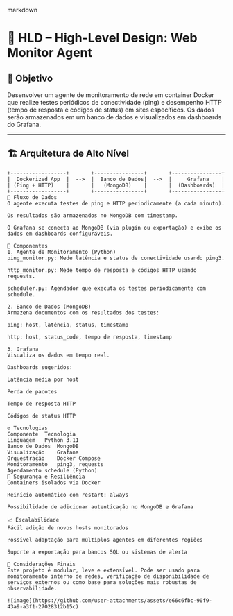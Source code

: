 markdown
# 🧩 HLD – High-Level Design: Web Monitor Agent

## 🎯 Objetivo

Desenvolver um agente de monitoramento de rede em container Docker que realize testes periódicos de conectividade (ping) e desempenho HTTP (tempo de resposta e códigos de status) em sites específicos. Os dados serão armazenados em um banco de dados e visualizados em dashboards do Grafana.

---

## 🏗️ Arquitetura de Alto Nível

```plaintext
+------------------+       +----------------+       +----------------+
|  Dockerized App  |  -->  |  Banco de Dados|  -->  |     Grafana    |
| (Ping + HTTP)    |       |   (MongoDB)    |       |  (Dashboards)  |
+------------------+       +----------------+       +----------------+
🔄 Fluxo de Dados
O agente executa testes de ping e HTTP periodicamente (a cada minuto).

Os resultados são armazenados no MongoDB com timestamp.

O Grafana se conecta ao MongoDB (via plugin ou exportação) e exibe os dados em dashboards configuráveis.

🧱 Componentes
1. Agente de Monitoramento (Python)
ping_monitor.py: Mede latência e status de conectividade usando ping3.

http_monitor.py: Mede tempo de resposta e códigos HTTP usando requests.

scheduler.py: Agendador que executa os testes periodicamente com schedule.

2. Banco de Dados (MongoDB)
Armazena documentos com os resultados dos testes:

ping: host, latência, status, timestamp

http: host, status_code, tempo de resposta, timestamp

3. Grafana
Visualiza os dados em tempo real.

Dashboards sugeridos:

Latência média por host

Perda de pacotes

Tempo de resposta HTTP

Códigos de status HTTP

⚙️ Tecnologias
Componente	Tecnologia
Linguagem	Python 3.11
Banco de Dados	MongoDB
Visualização	Grafana
Orquestração	Docker Compose
Monitoramento	ping3, requests
Agendamento	schedule (Python)
🔐 Segurança e Resiliência
Containers isolados via Docker

Reinício automático com restart: always

Possibilidade de adicionar autenticação no MongoDB e Grafana

📈 Escalabilidade
Fácil adição de novos hosts monitorados

Possível adaptação para múltiplos agentes em diferentes regiões

Suporte a exportação para bancos SQL ou sistemas de alerta

📌 Considerações Finais
Este projeto é modular, leve e extensível. Pode ser usado para monitoramento interno de redes, verificação de disponibilidade de serviços externos ou como base para soluções mais robustas de observabilidade.

![image](https://github.com/user-attachments/assets/e66c6fbc-90f9-43a9-a3f1-27028312b15c)

